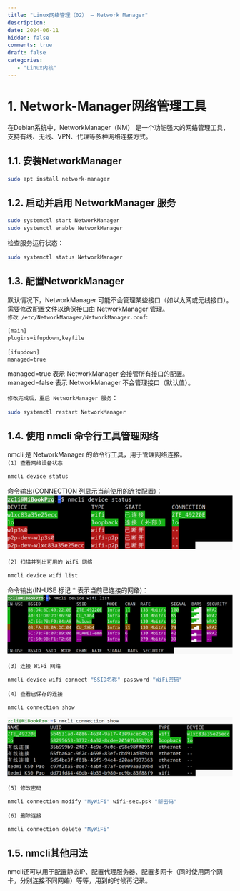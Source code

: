 ```yaml
---
title: "Linux网络管理（02） — Network Manager"
description: 
date: 2024-06-11
hidden: false
comments: true
draft: false
categories:
   - "Linux内核"
---
```


# 1. Network-Manager网络管理工具
在Debian系统中，NetworkManager（NM） 是一个功能强大的网络管理工具，支持有线、无线、VPN、代理等多种网络连接方式。  

## 1.1. 安装NetworkManager
```bash
sudo apt install network-manager
```
## 1.2. 启动并启用 NetworkManager 服务
```bash
sudo systemctl start NetworkManager
sudo systemctl enable NetworkManager
```
检查服务运行状态：  
```bash
sudo systemctl status NetworkManager
```

## 1.3. 配置NetworkManager
默认情况下，NetworkManager 可能不会管理某些接口（如以太网或无线接口）。需要修改配置文件以确保接口由 NetworkManager 管理。  
`修改 /etc/NetworkManager/NetworkManager.conf`:       
```
[main]
plugins=ifupdown,keyfile

[ifupdown]
managed=true
```
managed=true 表示 NetworkManager 会接管所有接口的配置。   
managed=false 表示 NetworkManager 不会管理接口（默认值）。   

`修改完成后，重启 NetworkManager 服务`：     
```bash
sudo systemctl restart NetworkManager
```

## 1.4. 使用 nmcli 命令行工具管理网络
nmcli 是 NetworkManager 的命令行工具，用于管理网络连接。      
`(1) 查看网络设备状态`   
```bash
nmcli device status
```
命令输出(CONNECTION 列显示当前使用的连接配置)：   
![](device-status.bmp)


`(2) 扫描并列出可用的 WiFi 网络`   
```bash
nmcli device wifi list   
```
命令输出(IN-USE 标记 * 表示当前已连接的网络)：   
![](wifi-list.bmp)



`(3) 连接 WiFi 网络`  
```bash
nmcli device wifi connect "SSID名称" password "WiFi密码"
```

`(4) 查看已保存的连接`   
```bash
nmcli connection show
```
![](wifi-status.bmp)  


`(5) 修改密码`   
```bash
nmcli connection modify "MyWiFi" wifi-sec.psk "新密码"  
```

`(6) 删除连接`   
```bash
nmcli connection delete "MyWiFi"
```

## 1.5. nmcli其他用法
nmcli还可以用于配置静态IP、配置代理服务器、配置多网卡（同时使用两个网卡，分别连接不同网络）等等，用到的时候再记录。  